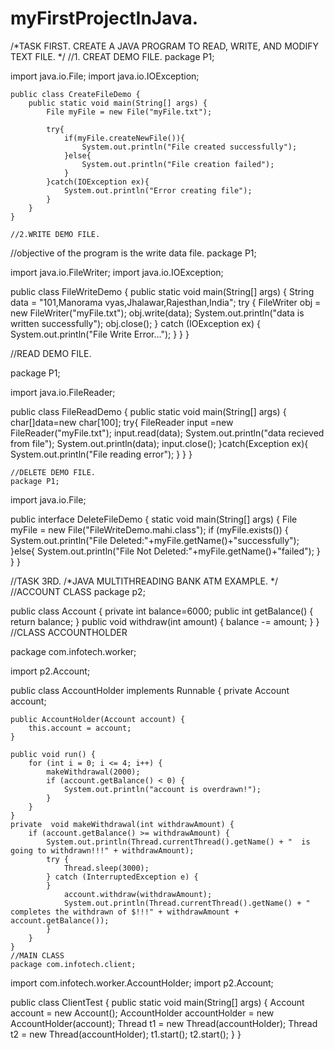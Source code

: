 # myFirstProjectInJava.
/*TASK FIRST.
CREATE A JAVA PROGRAM TO READ, WRITE, AND MODIFY TEXT FILE.  */
//1. CREAT DEMO FILE.
package P1;

import java.io.File;
import java.io.IOException;

    public class CreateFileDemo {
        public static void main(String[] args) {
            File myFile = new File("myFile.txt");

            try{
                if(myFile.createNewFile()){
                    System.out.println("File created successfully");
                }else{
                    System.out.println("File creation failed");
                }
            }catch(IOException ex){
                System.out.println("Error creating file");
            }
        }
    }

    //2.WRITE DEMO FILE.
    
//objective of the program is the write data file.
package P1;

import java.io.FileWriter;
import java.io.IOException;

public class FileWriteDemo {
    public static void main(String[] args) {
        String data = "101,Manorama vyas,Jhalawar,Rajesthan,India";
        try {
            FileWriter obj = new FileWriter("myFile.txt");
            obj.write(data);
            System.out.println("data is written successfully");
            obj.close();
        } catch (IOException ex) {
            System.out.println("File Write Error...");
        }
    }
}

//READ DEMO FILE.

package P1;

import java.io.FileReader;

public class FileReadDemo {
    public static void main(String[] args) {
        char[]data=new char[100];
        try{
            FileReader input =new FileReader("myFile.txt");
            input.read(data);
            System.out.println("data recieved from file");
            System.out.println(data);
            input.close();
        }catch(Exception ex){
            System.out.println("File reading error");
        }
        }
    }

    //DELETE DEMO FILE.
    package P1;

import java.io.File;

public interface DeleteFileDemo {
     static void main(String[] args) {
        File myFile = new File("FileWriteDemo.mahi.class");
        if (myFile.exists()) {
            System.out.println("File Deleted:"+myFile.getName()+"successfully");
        }else{
            System.out.println("File Not Deleted:"+myFile.getName()+"failed");
        }
    }
}

//TASK 3RD.
/*JAVA MULTITHREADING BANK ATM EXAMPLE. */
//ACCOUNT CLASS
package p2;

public class Account {
    private int balance=6000;
    public int getBalance() {
        return balance;
    }
    public void withdraw(int amount) {
        balance -= amount;
    }
}
//CLASS ACCOUNTHOLDER

package com.infotech.worker;

import p2.Account;

public class AccountHolder  implements Runnable {
    private Account account;

    public AccountHolder(Account account) {
        this.account = account;
    }

    public void run() {
        for (int i = 0; i <= 4; i++) {
            makeWithdrawal(2000);
            if (account.getBalance() < 0) {
                System.out.println("account is overdrawn!");
            }
        }
    }
    private  void makeWithdrawal(int withdrawAmount) {
        if (account.getBalance() >= withdrawAmount) {
            System.out.println(Thread.currentThread().getName() + "  is going to withdrawn!!!" + withdrawAmount);
            try {
                Thread.sleep(3000);
            } catch (InterruptedException e) {
            }
                account.withdraw(withdrawAmount);
                System.out.println(Thread.currentThread().getName() + " completes the withdrawn of $!!!" + withdrawAmount + account.getBalance());
            }
        }
    }
    //MAIN CLASS
    package com.infotech.client;

import com.infotech.worker.AccountHolder;
import p2.Account;

public class ClientTest {
    public static void main(String[] args) {
        Account account = new Account();
        AccountHolder accountHolder = new AccountHolder(account);
        Thread t1 = new Thread(accountHolder);
        Thread t2 = new Thread(accountHolder);
        t1.start();
        t2.start();
    }
}
